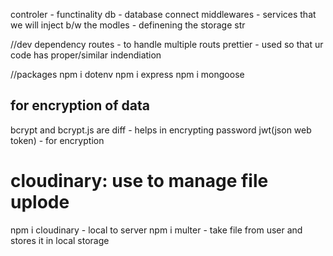 controler - functinality
db - database connect
middlewares - services that we will inject b/w the 
modles - definening the storage str

//dev dependency
routes - to handle multiple routs
prettier - used so that ur code has proper/similar indendiation 

//packages
npm i dotenv
npm i express
npm i mongoose

## for encryption of data
bcrypt and bcrypt.js are diff - helps in encrypting password
jwt(json web token) - for encryption

# cloudinary: use to manage file uplode
npm i cloudinary - local to server
npm i multer - take file from user and stores it in local storage